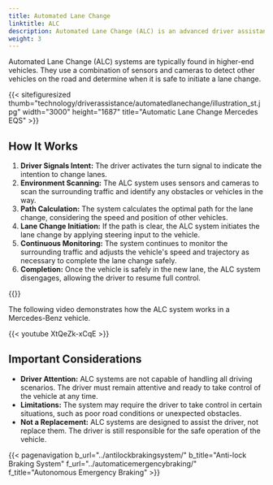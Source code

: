 ```yaml
---
title: Automated Lane Change
linktitle: ALC
description: Automated Lane Change (ALC) is an advanced driver assistance system (ADAS) that allows a vehicle to change lanes autonomously, without requiring the driver to steer or take manual control.
weight: 3
---
```

<!-- markdownlint-disable MD033 -->

Automated Lane Change (ALC) systems are typically found in higher-end vehicles. They use a combination of sensors and cameras to detect other vehicles on the road and determine when it is safe to initiate a lane change.

{{< sitefiguresized thumb="technology/driverassistance/automatedlanechange/illustration_st.jpg" width="3000" height="1687" title="Automatic Lane Change Mercedes EQS" >}}

## How It Works

1. **Driver Signals Intent:** The driver activates the turn signal to indicate the intention to change lanes.
2. **Environment Scanning:** The ALC system uses sensors and cameras to scan the surrounding traffic and identify any obstacles or vehicles in the way.
3. **Path Calculation:** The system calculates the optimal path for the lane change, considering the speed and position of other vehicles.
4. **Lane Change Initiation:** If the path is clear, the ALC system initiates the lane change by applying steering input to the vehicle.
5. **Continuous Monitoring:** The system continues to monitor the surrounding traffic and adjusts the vehicle's speed and trajectory as necessary to complete the lane change safely.
6. **Completion:** Once the vehicle is safely in the new lane, the ALC system disengages, allowing the driver to resume full control.

{{<evkxdisplayaddarticle />}}

The following video demonstrates how the ALC system works in a Mercedes-Benz vehicle.

{{< youtube XtQeZk-xCqE >}}

## Important Considerations

- **Driver Attention:** ALC systems are not capable of handling all driving scenarios. The driver must remain attentive and ready to take control of the vehicle at any time.
- **Limitations:** The system may require the driver to take control in certain situations, such as poor road conditions or unexpected obstacles.
- **Not a Replacement:** ALC systems are designed to assist the driver, not replace them. The driver is still responsible for the safe operation of the vehicle.

{{< pagenavigation b_url="../antilockbrakingsystem/" b_title="Anti-lock Braking System" f_url="../automaticemergencybraking/" f_title="Autonomous Emergency Braking" >}}